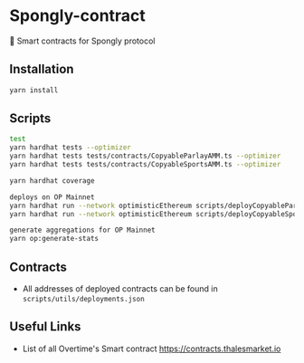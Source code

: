 # Spongly-contract

🪸 Smart contracts for Spongly protocol

## Installation

```bash
yarn install
```

## Scripts

```bash
test
yarn hardhat tests --optimizer
yarn hardhat tests tests/contracts/CopyableParlayAMM.ts --optimizer
yarn hardhat tests tests/contracts/CopyableSportsAMM.ts --optimizer

yarn hardhat coverage

deploys on OP Mainnet
yarn hardhat run --network optimisticEthereum scripts/deployCopyableParlayAMM/copyableParlayAMM.ts
yarn hardhat run --network optimisticEthereum scripts/deployCopyableSportsAMM/copyableSportsAMM.ts

generate aggregations for OP Mainnet
yarn op:generate-stats
```

## Contracts

- All addresses of deployed contracts can be found in `scripts/utils/deployments.json`


## Useful Links

-   List of all Overtime's Smart contract https://contracts.thalesmarket.io
